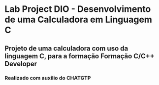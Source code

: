 # Lab Project DIO - Desenvolvimento de uma Calculadora em Linguagem C

## Projeto de uma calculadora com uso da linguagem C, para a formação Formação C/C++ Developer

### Realizado com auxílio do CHATGTP